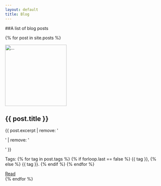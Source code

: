 ```yaml
---
layout: default
title: Blog
---
```

##A list of blog posts

{% for post in site.posts %}
<div class="blog-list row">
  <div class="col-md-6 col-md-offset-1">
  	<img alt="..." class="blog-list-img img-rounded" height="200" src="{{ site.baseurl }}/assets/img/{{ post.thumbnail }}" width="200" >
      <div class="caption">
        <h2>{{ post.title }}</h2>
        <p> {{ post.excerpt | remove: '<p>' | remove: '</p>' }} </p>
        <p>Tags: 
        {% for tag in post.tags %}
          {% if forloop.last == false %}
        	  {{ tag }},
          {% else %} 
            {{ tag }}. 
          {% endif %}
        {% endfor %}
        </p>
        <a href="{{ post.url }}" class="btn-lg btn-default" role="button">Read</a> 
      </div>
  </div>
</div>
{% endfor %}